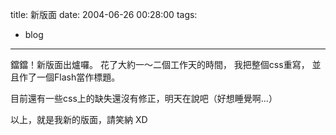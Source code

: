 title: 新版面
date: 2004-06-26 00:28:00
tags: 
- blog
---

鐺鐺！新版面出爐囉。
花了大約一～二個工作天的時間，
我把整個css重寫，
並且作了一個Flash當作標題。

目前還有一些css上的缺失還沒有修正，明天在說吧（好想睡覺啊...）

以上，就是我新的版面，請笑納 XD